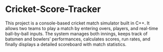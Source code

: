# Cricket-Score-Tracker
This project is a console-based cricket match simulator built in C++. It allows two teams to play a match by entering overs, players, and real-time ball-by-ball inputs. The system manages both innings, keeps track of batsmen and bowlers’ performances, calculates scores, run rates, and finally displays a detailed scoreboard with match statistics.
